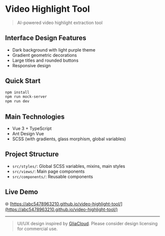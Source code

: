 # Video Highlight Tool

> AI-powered video highlight extraction tool  

## Interface Design Features
- Dark background with light purple theme
- Gradient geometric decorations
- Large titles and rounded buttons
- Responsive design

## Quick Start

```bash
npm install
npm run mock-server
npm run dev
```

## Main Technologies
- Vue 3 + TypeScript
- Ant Design Vue
- SCSS (with gradients, glass morphism, global variables)

## Project Structure
- `src/styles/`: Global SCSS variables, mixins, main styles
- `src/views/`: Main page components
- `src/components/`: Reusable components

## Live Demo
🌐 [https://abc5478963210.github.io/video-highlight-tool/](https://abc5478963210.github.io/video-highlight-tool/)

---

> UI/UX design inspired by [GliaCloud](https://www.gliacloud.com/en/). Please consider design licensing for commercial use.